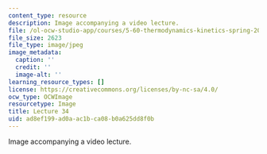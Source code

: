 ```yaml
---
content_type: resource
description: Image accompanying a video lecture.
file: /ol-ocw-studio-app/courses/5-60-thermodynamics-kinetics-spring-2008/ad8ef199ad0aac1bca08b0a625dd8f0b_lec34_th.jpg
file_size: 2623
file_type: image/jpeg
image_metadata:
  caption: ''
  credit: ''
  image-alt: ''
learning_resource_types: []
license: https://creativecommons.org/licenses/by-nc-sa/4.0/
ocw_type: OCWImage
resourcetype: Image
title: Lecture 34
uid: ad8ef199-ad0a-ac1b-ca08-b0a625dd8f0b
---
```

Image accompanying a video lecture.
